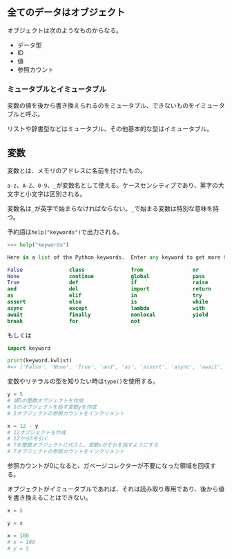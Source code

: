 ## 全てのデータはオブジェクト

オブジェクトは次のようなものからなる。

- データ型
- ID
- 値
- 参照カウント

### ミュータブルとイミュータブル

変数の値を後から書き換えられるのをミュータブル、できないものをイミュータブルと呼ぶ。

リストや辞書型などはミュータブル、その他基本的な型はイミュータブル。

## 変数

変数とは、メモリのアドレスに名前を付けたもの。

`a-z`、`A-Z`、`0-9`、`_`が変数名として使える。ケースセンシティブであり、英字の大文字と小文字は区別される。

変数名は`_`が英字で始まらなければならない。`_`で始まる変数は特別な意味を持つ。

予約語は`help("keywords")`で出力される。

```python
>>> help("keywords")

Here is a list of the Python keywords.  Enter any keyword to get more help.

False               class               from                or
None                continue            global              pass
True                def                 if                  raise
and                 del                 import              return
as                  elif                in                  try
assert              else                is                  while
async               except              lambda              with
await               finally             nonlocal            yield
break               for                 not
```

もしくは

```python
import keyword

print(keyword.kwlist)
#=> ['False', 'None', 'True', 'and', 'as', 'assert', 'async', 'await', 'break', 'class', 'continue', 'def', 'del', 'elif', 'else', 'except', 'finally', 'for', 'from', 'global', 'if', 'import', 'in', 'is', 'lambda', 'nonlocal', 'not', 'or', 'pass', 'raise', 'return', 'try', 'while', 'with', 'yield']
```

変数やリテラルの型を知りたい時は`type()`を使用する。

```python
y = 5
# 値5の整数オブジェクトを作成
# 5のオブジェクトを指す変数yを作成
# 5オブジェクトの参照カウントをインクリメント

x = 12 - y
# 12オブジェクトを作成
# 12から5を引く
# 7を整数オブジェクトに代入し、変数xがそれを指すようにする
# 7オブジェクトの参照カウントをインクリメント
```

参照カウントが0になると、ガベージコレクターが不要になった領域を回収する。

オブジェクトがイミュータブルであれば、それは読み取り専用であり、後から値を書き換えることはできない。


```python
x = 5

y = x

x = 100
# x = 100
# y = 5
```
